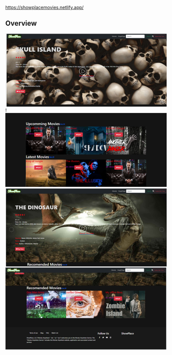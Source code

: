 
https://showplacemovies.netlify.app/

## Overview 
![Alt text](public/pageone.PNG)
!![Alt text](public/pagetwo.PNG)
![Alt text](<public/page 3.PNG>)
![Alt text](public/page4.PNG)